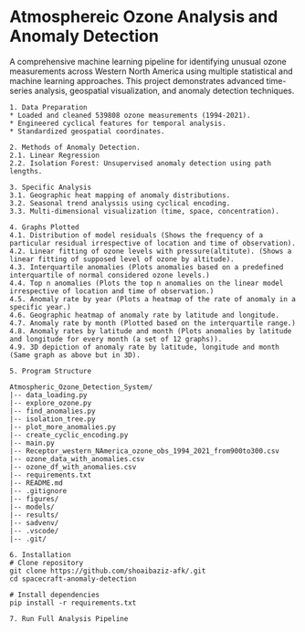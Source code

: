 # Atmosphereic Ozone Analysis and Anomaly Detection

A comprehensive machine learning pipeline for identifying unusual ozone measurements across Western North America using multiple statistical and machine learning approaches. This project demonstrates advanced time-series analysis, geospatial visualization, and anomaly detection techniques.

```
1. Data Preparation
* Loaded and cleaned 539808 ozone measurements (1994-2021).
* Engineered cyclical features for temporal analysis.
* Standardized geospatial coordinates.
```
```
2. Methods of Anomaly Detection.
2.1. Linear Regression
2.2. Isolation Forest: Unsupervised anomaly detection using path lengths.
```
```
3. Specific Analysis
3.1. Geographic heat mapping of anomaly distributions.
3.2. Seasonal trend analyssis using cyclical encoding.
3.3. Multi-dimensional visualization (time, space, concentration).
```
```
4. Graphs Plotted
4.1. Distribution of model residuals (Shows the frequency of a particular residual irrespective of location and time of observation).
4.2. Linear fitting of ozone levels with pressure(altitute). (Shows a linear fitting of supposed level of ozone by altitude).
4.3. Interquartile anomalies (Plots anomalies based on a predefined interquartile of normal considered ozone levels.)
4.4. Top n anomalies (Plots the top n anomalies on the linear model irrespective of location and time of observation.)
4.5. Anomaly rate by year (Plots a heatmap of the rate of anomaly in a specific year.)
4.6. Geographic heatmap of anomaly rate by latitude and longitude.
4.7. Anomaly rate by month (Plotted based on the interquartile range.)
4.8. Anomaly rates by latitude and month (Plots anomalies by latitude and longitude for every month (a set of 12 graphs)).
4.9. 3D depiction of anomaly rate by latitude, longitude and month (Same graph as above but in 3D).
```
```
5. Program Structure

Atmospheric_Ozone_Detection_System/
|-- data_loading.py
|-- explore_ozone.py
|-- find_anomalies.py
|-- isolation_tree.py
|-- plot_more_anomalies.py
|-- create_cyclic_encoding.py
|-- main.py
|-- Receptor_western_NAmerica_ozone_obs_1994_2021_from900to300.csv
|-- ozone_data_with_anomalies.csv
|-- ozone_df_with_anomalies.csv
|-- requirements.txt
|-- README.md
|-- .gitignore
|-- figures/
|-- models/
|-- results/
|-- sadvenv/
|-- .vscode/
|-- .git/
```
```
6. Installation
# Clone repository
git clone https://github.com/shoaibaziz-afk/.git
cd spacecraft-anomaly-detection

# Install dependencies
pip install -r requirements.txt
```
```
7. Run Full Analysis Pipeline
